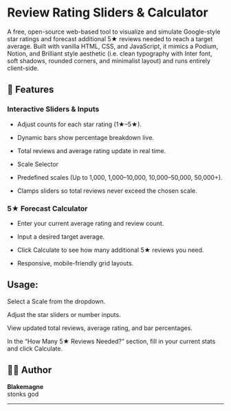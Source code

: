 # Review Rating Sliders & Calculator

A free, open-source web-based tool to visualize and simulate Google-style star ratings and forecast additional 5★ reviews needed to reach a target average. Built with vanilla HTML, CSS, and JavaScript, it mimics a Podium, Notion, and Brilliant style aesthetic (i.e. clean typography with Inter font, soft shadows, rounded corners, and minimalist layout) and runs entirely client-side.

## 🚀 Features

### Interactive Sliders & Inputs

- Adjust counts for each star rating (1★–5★).

- Dynamic bars show percentage breakdown live.

- Total reviews and average rating update in real time.

- Scale Selector

- Predefined scales (Up to 1,000, 1,000–10,000, 10,000–50,000, 50,000+).

- Clamps sliders so total reviews never exceed the chosen scale.

### 5★ Forecast Calculator

- Enter your current average rating and review count.

- Input a desired target average.

- Click Calculate to see how many additional 5★ reviews you need.

- Responsive, mobile-friendly grid layouts.

## Usage:

Select a Scale from the dropdown.

Adjust the star sliders or number inputs.

View updated total reviews, average rating, and bar percentages.

In the “How Many 5★ Reviews Needed?” section, fill in your current stats and click Calculate.

## 🧑‍💻 Author

**Blakemagne**  
stonks god

---
